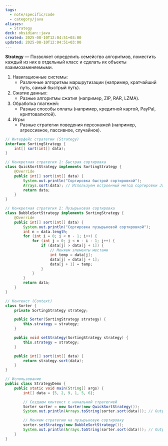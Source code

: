 ```yaml
---
tags:
  - note/specific/code
  - category/java
aliases:
  - Strategy
deck: obsidian::java
created: 2025-08-10T12:04:51+03:00
updated: 2025-08-10T12:04:51+03:00
---
```


**Strategy**
—
Позволяет определить семейство алгоритмов, поместить каждый из них в отдельный класс и сделать их объекты взаимозаменяемыми.

1. Навигационные системы:
    - Различные алгоритмы маршрутизации (например, кратчайший путь, самый быстрый путь).
2. Сжатие данных:
    - Разные алгоритмы сжатия (например, ZIP, RAR, LZMA).
3. Обработка платежей:
    - Разные способы оплаты (например, кредитной картой, PayPal, криптовалютой).
4. Игры:
    - Разные стратегии поведения персонажей (например, агрессивное, пассивное, случайное).


```java
// Интерфейс стратегии (Strategy)
interface SortingStrategy {
    int[] sort(int[] data);
}

// Конкретная стратегия 1: Быстрая сортировка
class QuickSortStrategy implements SortingStrategy {
    @Override
    public int[] sort(int[] data) {
        System.out.println("Сортировка быстрой сортировкой");
        Arrays.sort(data); // Используем встроенный метод сортировки Java
        return data;
    }
}

// Конкретная стратегия 2: Пузырьковая сортировка
class BubbleSortStrategy implements SortingStrategy {
    @Override
    public int[] sort(int[] data) {
        System.out.println("Сортировка пузырьковой сортировкой");
        int n = data.length;
        for (int i = 0; i < n - 1; i++) {
            for (int j = 0; j < n - i - 1; j++) {
                if (data[j] > data[j + 1]) {
                    // Меняем элементы местами
                    int temp = data[j];
                    data[j] = data[j + 1];
                    data[j + 1] = temp;
                }
            }
        }
        return data;
    }
}

// Контекст (Context)
class Sorter {
    private SortingStrategy strategy;

    public Sorter(SortingStrategy strategy) {
        this.strategy = strategy;
    }

    public void setStrategy(SortingStrategy strategy) {
        this.strategy = strategy;
    }

    public int[] sort(int[] data) {
        return strategy.sort(data);
    }
}

// Использование
public class StrategyDemo {
    public static void main(String[] args) {
        int[] data = {5, 2, 9, 1, 5, 6};

        // Создаем контекст с начальной стратегией
        Sorter sorter = new Sorter(new QuickSortStrategy());
        System.out.println(Arrays.toString(sorter.sort(data))); // Output: Сортировка быстрой сортировкой \n [1, 2, 5, 5, 6, 9]

        // Меняем стратегию на пузырьковую сортировку
        sorter.setStrategy(new BubbleSortStrategy());
        System.out.println(Arrays.toString(sorter.sort(data))); // Output: Сортировка пузырьковой сортировкой \n [1, 2, 5, 5, 6, 9]
    }
}
```
